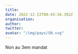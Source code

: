 ```yaml
---
title: 
date: 2022-12-22T08:43:34.392Z
organisation: 
author: 
twitter: 
avatar: "/img/pays/SN.svg"
---
```


Non au 3em mandat 
